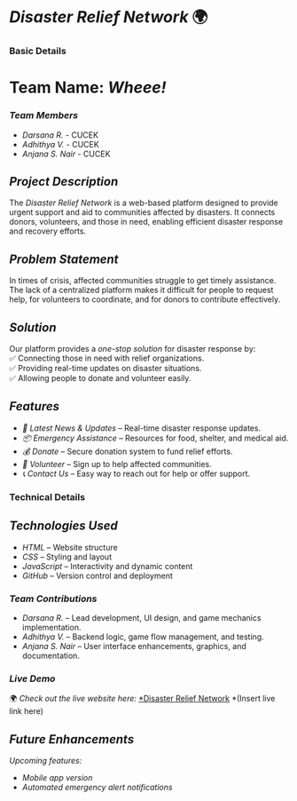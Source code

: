 # *Disaster Relief Network* 🌍

### Basic Details 

# Team Name: *Wheee!*

### *Team Members*  
- *Darsana R.* - CUCEK 
- *Adhithya V.*  - CUCEK
- *Anjana S. Nair* - CUCEK

## *Project Description*  
The *Disaster Relief Network* is a web-based platform designed to provide urgent support and aid to communities affected by disasters. It connects donors, volunteers, and those in need, enabling efficient disaster response and recovery efforts.  

## *Problem Statement*  
In times of crisis, affected communities struggle to get timely assistance. The lack of a centralized platform makes it difficult for people to request help, for volunteers to coordinate, and for donors to contribute effectively.  

## *Solution*  
Our platform provides a *one-stop solution* for disaster response by:  
✅ Connecting those in need with relief organizations.  
✅ Providing real-time updates on disaster situations.  
✅ Allowing people to donate and volunteer easily.  

## *Features*  
- *📢 Latest News & Updates* – Real-time disaster response updates.  
- *📦 Emergency Assistance* – Resources for food, shelter, and medical aid.  
- *💰 Donate* – Secure donation system to fund relief efforts.  
- *🙌 Volunteer* – Sign up to help affected communities.  
- *📞 Contact Us* – Easy way to reach out for help or offer support.  


### Technical Details

## *Technologies Used*  
- *HTML* – Website structure  
- *CSS* – Styling and layout  
- *JavaScript* – Interactivity and dynamic content  
- *GitHub* – Version control and deployment


### *Team Contributions*  
- *Darsana R.* – Lead development, UI design, and game mechanics implementation.  
- *Adhithya V.* – Backend logic, game flow management, and testing.  
- *Anjana S. Nair* – User interface enhancements, graphics, and documentation.  


### *Live Demo*  
🌍 *Check out the live website here:* [*Disaster Relief Network](#) *(Insert live link here)


## *Future Enhancements*  
   *Upcoming features:*   
- *Mobile app version*  
- *Automated emergency alert notifications*  

